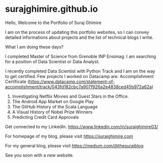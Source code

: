 # surajghimire.github.io

Hello, Welcome to the Portfolio of Suraj Ghimire

I am on the process of updating this portfolio websites, so I can convey detailed informations about projects and the list of technical blogs I write.

What I am doing these days?

I completed Master of Science from Grenoble INP Ensimag. 
I am searching for a position of Data Scientist or Data Analyst.

I recently completed Data Scientist with Python Track and I am on the way to get certified. 
Few projects I worked on Datacamp are:
Accomplishment Certificate (https://www.datacamp.com/statement-of-accomplishment/track/043fd182cbc7a907f926a2e4838ced45b972a62a)
1. Investigating Netflix Movies and Guest Stars in the Office.
2. The Android App Market on Google Play
3. The GitHub History of the Scala Language
4. A Visual History of Nobel Prize Winners
5. Predicting Credit Card Approvals

Get connected to my LinkedIn.
https://www.linkedin.com/in/surajghimire03/

For homepage of my blog, please visit 
https://surajghimire.com

For my general blog, please visit 
https://medium.com/@thesurajblog

See you soon with a new website.
